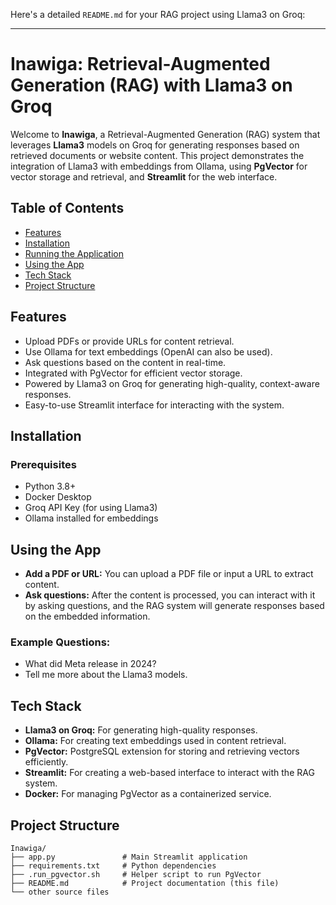 Here's a detailed `README.md` for your RAG project using Llama3 on Groq:

---

# Inawiga: Retrieval-Augmented Generation (RAG) with Llama3 on Groq

Welcome to **Inawiga**, a Retrieval-Augmented Generation (RAG) system that leverages **Llama3** models on Groq for generating responses based on retrieved documents or website content. This project demonstrates the integration of Llama3 with embeddings from Ollama, using **PgVector** for vector storage and retrieval, and **Streamlit** for the web interface.

## Table of Contents

- [Features](#features)
- [Installation](#installation)
- [Running the Application](#running-the-application)
- [Using the App](#using-the-app)
- [Tech Stack](#tech-stack)
- [Project Structure](#project-structure)

## Features

- Upload PDFs or provide URLs for content retrieval.
- Use Ollama for text embeddings (OpenAI can also be used).
- Ask questions based on the content in real-time.
- Integrated with PgVector for efficient vector storage.
- Powered by Llama3 on Groq for generating high-quality, context-aware responses.
- Easy-to-use Streamlit interface for interacting with the system.

## Installation

### Prerequisites

- Python 3.8+
- Docker Desktop
- Groq API Key (for using Llama3)
- Ollama installed for embeddings

## Using the App

- **Add a PDF or URL:** You can upload a PDF file or input a URL to extract content.
- **Ask questions:** After the content is processed, you can interact with it by asking questions, and the RAG system will generate responses based on the embedded information.

### Example Questions:
- What did Meta release in 2024?
- Tell me more about the Llama3 models.

## Tech Stack

- **Llama3 on Groq:** For generating high-quality responses.
- **Ollama:** For creating text embeddings used in content retrieval.
- **PgVector:** PostgreSQL extension for storing and retrieving vectors efficiently.
- **Streamlit:** For creating a web-based interface to interact with the RAG system.
- **Docker:** For managing PgVector as a containerized service.

## Project Structure

```plaintext
Inawiga/
├── app.py               # Main Streamlit application
├── requirements.txt     # Python dependencies
├── .run_pgvector.sh     # Helper script to run PgVector
├── README.md            # Project documentation (this file)
└── other source files
```
